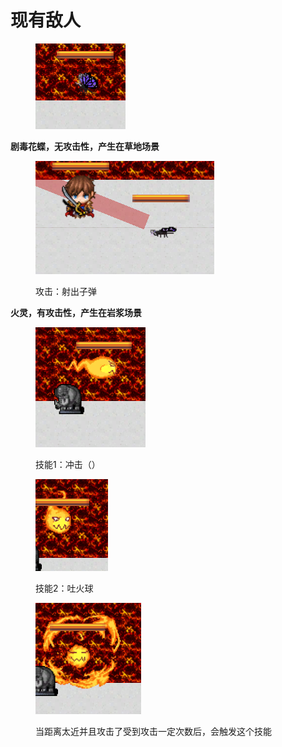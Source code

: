 # 现有敌人

<figure><img src="../.gitbook/assets/image (1) (1).png" alt=""><figcaption></figcaption></figure>

**剧毒花蝶，无攻击性，产生在草地场景**

<figure><img src="../.gitbook/assets/image (2).png" alt=""><figcaption><p>攻击：射出子弹</p></figcaption></figure>

**火灵，有攻击性，产生在岩浆场景**

<figure><img src="../.gitbook/assets/image (3).png" alt=""><figcaption><p>技能1：冲击（）</p></figcaption></figure>

<figure><img src="../.gitbook/assets/image (4).png" alt=""><figcaption><p>技能2：吐火球</p></figcaption></figure>

<figure><img src="../.gitbook/assets/image (5).png" alt=""><figcaption><p>当距离太近并且攻击了受到攻击一定次数后，会触发这个技能</p></figcaption></figure>

